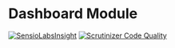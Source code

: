 # Dashboard Module

[![SensioLabsInsight](https://insight.sensiolabs.com/projects/3616f9d8-1e5c-46c6-9058-13e916851254/mini.png)](https://insight.sensiolabs.com/projects/3616f9d8-1e5c-46c6-9058-13e916851254)
[![Scrutinizer Code Quality](https://scrutinizer-ci.com/g/nWidart-Modules/Dashboard/badges/quality-score.png?b=master)](https://scrutinizer-ci.com/g/nWidart-Modules/Dashboard/?branch=master)